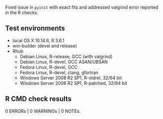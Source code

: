 Fixed issue in `pyinit` with exact fits and addressed valgrind error reported in the R checks.

## Test environments
* local OS X 10.14.6, R 3.6.1
* win-builder (devel and release)
* Rhub
  * Debian Linux, R-release, GCC (with valgrind)
  * Debian Linux, R-devel, GCC ASAN/UBSAN
  * Fedora Linux, R-devel, GCC
  * Fedora Linux, R-devel, clang, gfortran
  * Windows Server 2008 R2 SP1, R-oldrel, 32/64 bit
  * Windows Server 2008 R2 SP1, R-patched, 32/64 bit
## R CMD check results

0 ERRORs | 0 WARNINGs | 0 NOTEs.
